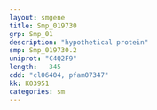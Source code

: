 ```yaml
---
layout: smgene
title: Smp_019730
grp: Smp_01
description: "hypothetical protein"
smp: Smp_019730.2
uniprot: "C4Q2F9"
length:   345
cdd: "cl06404, pfam07347"
kk: K03951
categories: sm
---
```

